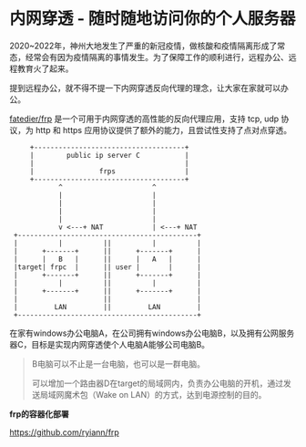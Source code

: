 # 内网穿透 - 随时随地访问你的个人服务器

2020~2022年，神州大地发生了严重的新冠疫情，做核酸和疫情隔离形成了常态，经常会有因为疫情隔离的事情发生。为了保障工作的顺利进行，远程办公、远程教育火了起来。

提到远程办公，就不得不提一下内网穿透反向代理的理念，让大家在家就可以办公。

[fatedier/frp](https://github.com/fatedier/frp) 是一个可用于内网穿透的高性能的反向代理应用，支持 tcp, udp 协议，为 http 和 https 应用协议提供了额外的能力，且尝试性支持了点对点穿透。

```
     +-------------------------------------+
     |        public ip server C           |
     |                                     |
     |                frps                 |
     +-------------------------------------+
            ^                      ^
            |                      |
            |                      |
            |                      |
            |                      |
            v <---+ NAT            | <---+ NAT
 +--------------------------------------------+
 |          |          ||          |          |
 |      +-------+      ||      +-------+      |
 |      |   B   |      ||      |   A   |      |
 |target| frpc  |      || user |       |      |
 |      +-------+      ||      +-------+      |
 |          |          ||          |          |
 |      +-------+      ||      +-------+      |
 |                     ||                     |
 |         LAN         ||         LAN         |
 +--------------------------------------------+
```

在家有windows办公电脑A，在公司拥有windows办公电脑B，以及拥有公网服务器C，目标是实现内网穿透使个人电脑A能够公司电脑B。

> B电脑可以不止是一台电脑，也可以是一群电脑。
> 
> 可以增加一个路由器D在target的局域网内，负责办公电脑的开机，通过发送局域网魔术包（Wake on LAN）的方式，达到电源控制的目的。

**frp的容器化部署**

https://github.com/ryiann/frp
